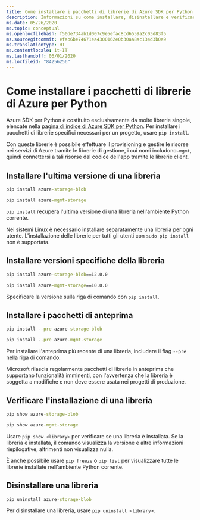 ```yaml
---
title: Come installare i pacchetti di librerie di Azure SDK per Python
description: Informazioni su come installare, disinstallare e verificare Azure SDK per le librerie Python tramite pip. Sono inclusi i dettagli per l'installazione di versioni specifiche e pacchetti di anteprima.
ms.date: 05/26/2020
ms.topic: conceptual
ms.openlocfilehash: f50de734ab1d007c9e5efac8cd6559a2c03d83f5
ms.sourcegitcommit: efab6be74671ea4300162e0b30aa8ac134d3b0a9
ms.translationtype: HT
ms.contentlocale: it-IT
ms.lasthandoff: 06/01/2020
ms.locfileid: "84256256"
---
```

# <a name="how-to-install-azure-library-packages-for-python"></a>Come installare i pacchetti di librerie di Azure per Python

Azure SDK per Python è costituito esclusivamente da molte librerie singole, elencate nella [pagina di indice di Azure SDK per Python](https://azure.github.io/azure-sdk/releases/latest/all/python.html). Per installare i pacchetti di librerie specifici necessari per un progetto, usare `pip install`.

Con queste librerie è possibile effettuare il provisioning e gestire le risorse nei servizi di Azure tramite le librerie di gestione, i cui nomi includono`-mgmt`, quindi connettersi a tali risorse dal codice dell'app tramite le librerie client.

## <a name="install-the-latest-version-of-a-library"></a>Installare l'ultima versione di una libreria

```cmd
pip install azure-storage-blob
```

```cmd
pip install azure-mgmt-storage
```

`pip install` recupera l'ultima versione di una libreria nell'ambiente Python corrente.

Nei sistemi Linux è necessario installare separatamente una libreria per ogni utente. L'installazione delle librerie per tutti gli utenti con `sudo pip install` non è supportata.

## <a name="install-specific-library-versions"></a>Installare versioni specifiche della libreria

```cmd
pip install azure-storage-blob==12.0.0
```

```cmd
pip install azure-mgmt-storage==10.0.0
```

Specificare la versione sulla riga di comando con `pip install`.

## <a name="install-preview-packages"></a>Installare i pacchetti di anteprima

```cmd
pip install --pre azure-storage-blob
```

```cmd
pip install --pre azure-mgmt-storage
```

Per installare l'anteprima più recente di una libreria, includere il flag `--pre` nella riga di comando.

Microsoft rilascia regolarmente pacchetti di librerie in anteprima che supportano funzionalità imminenti, con l'avvertenza che la libreria è soggetta a modifiche e non deve essere usata nei progetti di produzione.

## <a name="verify-a-library-installation"></a>Verificare l'installazione di una libreria

```cmd
pip show azure-storage-blob
```

```cmd
pip show azure-mgmt-storage
```

Usare `pip show <library>` per verificare se una libreria è installata. Se la libreria è installata, il comando visualizza la versione e altre informazioni riepilogative, altrimenti non visualizza nulla.

È anche possibile usare `pip freeze` o `pip list` per visualizzare tutte le librerie installate nell'ambiente Python corrente.

## <a name="uninstall-a-library"></a>Disinstallare una libreria

```cmd
pip uninstall azure-storage-blob
```

Per disinstallare una libreria, usare `pip uninstall <library>`.
